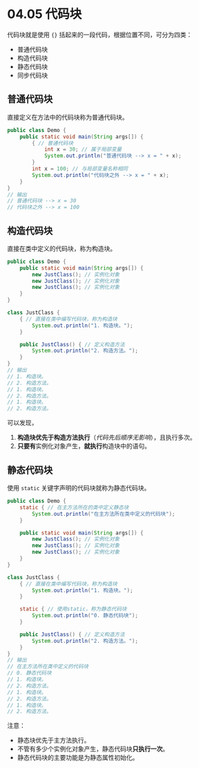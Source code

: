 # 04.05 代码块

代码块就是使用 `{}` 括起来的一段代码，根据位置不同，可分为四类： 

* 普通代码块
* 构造代码块
* 静态代码块
* 同步代码块

## 普通代码块

直接定义在方法中的代码块称为普通代码块。

```java
public class Demo {
    public static void main(String args[]) {
        { // 普通代码块
            int x = 30; // 属于局部变量
            System.out.println("普通代码块 --> x = " + x);
        }
        int x = 100; // 与局部变量名称相同
        System.out.println("代码块之外 --> x = " + x);
    }
}
// 输出
// 普通代码块 --> x = 30
// 代码块之外 --> x = 100
```

## 构造代码块

直接在类中定义的代码块，称为构造块。

```java
public class Demo {
    public static void main(String args[]) {
        new JustClass(); // 实例化对象
        new JustClass(); // 实例化对象
        new JustClass(); // 实例化对象
    }
}

class JustClass {
    { // 直接在类中编写代码块，称为构造块
        System.out.println("1. 构造块。");
    }

    public JustClass() { // 定义构造方法
        System.out.println("2. 构造方法。");
    }
}
// 输出
// 1. 构造块。
// 2. 构造方法。
// 1. 构造块。
// 2. 构造方法。
// 1. 构造块。
// 2. 构造方法。
```

可以发现，

1. **构造块优先于构造方法执行**（*代码先后顺序无影响*），且执行多次。
2. **只要有**实例化对象产生，**就执行**构造块中的语句。 

## 静态代码块

使用 `static` 关键字声明的代码块就称为静态代码块。

```java
public class Demo {
    static { // 在主方法所在的类中定义静态块
        System.out.println("在主方法所在类中定义的代码块");
    }

    public static void main(String args[]) {
        new JustClass(); // 实例化对象
        new JustClass(); // 实例化对象
        new JustClass(); // 实例化对象
    }
}

class JustClass {
    { // 直接在类中编写代码块，称为构造块
        System.out.println("1. 构造块。");
    }

    static { // 使用static，称为静态代码块
        System.out.println("0. 静态代码块");
    }

    public JustClass() { // 定义构造方法
        System.out.println("2. 构造方法。");
    }
}
// 输出
// 在主方法所在类中定义的代码块
// 0. 静态代码块
// 1. 构造块。
// 2. 构造方法。
// 1. 构造块。
// 2. 构造方法。
// 1. 构造块。
// 2. 构造方法。
```

注意：

* 静态块优先于主方法执行。
* 不管有多少个实例化对象产生，静态代码块**只执行一次**。
* 静态代码块的主要功能是为静态属性初始化。